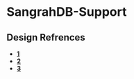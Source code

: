 # SangrahDB-Support

## Design Refrences

- **[1](https://dribbble.com/shots/22299634-Recent-Tickets-Customer-Engagement-Platform)**
- **[2](https://dribbble.com/shots/18528748-Project-Management-dashboard-ui-concept)**
- **[3](https://www.behance.net/gallery/188671509/Kirridesk-Customer-Service-Management-System)**